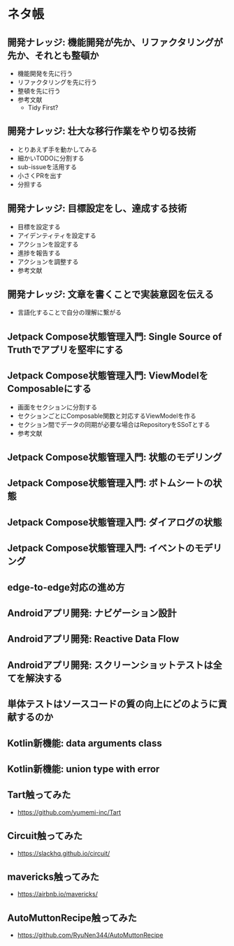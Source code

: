 # ネタ帳
## 開発ナレッジ: 機能開発が先か、リファクタリングが先か、それとも整頓か
- 機能開発を先に行う
- リファクタリングを先に行う
- 整頓を先に行う
- 参考文献
  - Tidy First?
## 開発ナレッジ: 壮大な移行作業をやり切る技術
- とりあえず手を動かしてみる
- 細かいTODOに分割する
- sub-issueを活用する
- 小さくPRを出す
- 分担する
## 開発ナレッジ: 目標設定をし、達成する技術
- 目標を設定する
- アイデンティティを設定する
- アクションを設定する
- 進捗を報告する
- アクションを調整する
- 参考文献
## 開発ナレッジ: 文章を書くことで実装意図を伝える
- 言語化することで自分の理解に繋がる
## Jetpack Compose状態管理入門: Single Source of Truthでアプリを堅牢にする
## Jetpack Compose状態管理入門: ViewModelをComposableにする
- 画面をセクションに分割する
- セクションごとにComposable関数と対応するViewModelを作る
- セクション間でデータの同期が必要な場合はRepositoryをSSoTとする
- 参考文献
## Jetpack Compose状態管理入門: 状態のモデリング
## Jetpack Compose状態管理入門: ボトムシートの状態
## Jetpack Compose状態管理入門: ダイアログの状態
## Jetpack Compose状態管理入門: イベントのモデリング
## edge-to-edge対応の進め方
## Androidアプリ開発: ナビゲーション設計
## Androidアプリ開発: Reactive Data Flow
## Androidアプリ開発: スクリーンショットテストは全てを解決する
## 単体テストはソースコードの質の向上にどのように貢献するのか
## Kotlin新機能: data arguments class
## Kotlin新機能: union type with error
## Tart触ってみた
- https://github.com/yumemi-inc/Tart
## Circuit触ってみた
- https://slackhq.github.io/circuit/
## mavericks触ってみた
- https://airbnb.io/mavericks/
## AutoMuttonRecipe触ってみた
- https://github.com/RyuNen344/AutoMuttonRecipe
